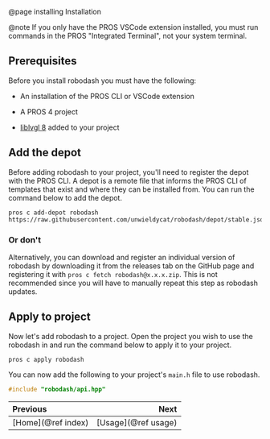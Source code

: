 @page installing Installation

@note If you only have the PROS VSCode extension installed, you must run
commands in the PROS "Integrated Terminal", not your system terminal.

## Prerequisites

Before you install robodash you must have the following:

- An installation of the PROS CLI or VSCode extension

- A PROS 4 project

- [liblvgl 8](https://github.com/purduesigbots/liblvgl) added to your project

## Add the depot

Before adding robodash to your project, you'll need to register the depot with the PROS CLI. A depot is a remote file that informs the PROS CLI of templates that exist and where they can be installed from. You can run the command below to add the depot.

```
pros c add-depot robodash https://raw.githubusercontent.com/unwieldycat/robodash/depot/stable.json
```

### Or don't

Alternatively, you can download and register an individual version of robodash by downloading it from the releases tab on the GitHub page and registering it with `pros c fetch robodash@x.x.x.zip`. This is not recommended since you will have to manually repeat this step as robodash updates.

## Apply to project

Now let's add robodash to a project. Open the project you wish to use the robodash in and run the command below to apply it to your project.

```
pros c apply robodash
```

You can now add the following to your project's `main.h` file to use robodash.

```cpp
#include "robodash/api.hpp"
```

<div class="section_buttons">
 
| Previous          |                Next |
|:------------------|--------------------:|
| [Home](@ref index) | [Usage](@ref usage) |
 
</div>
